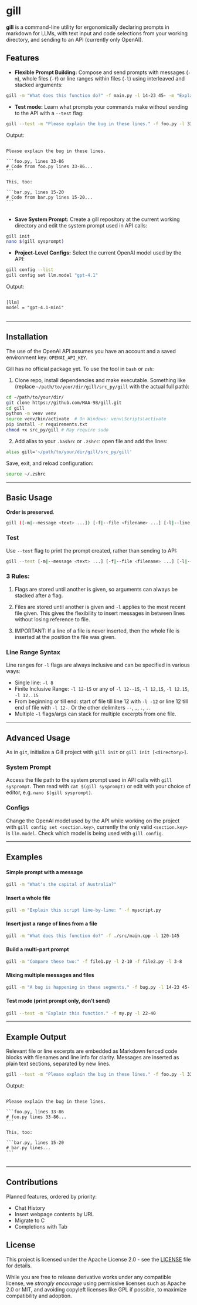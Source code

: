 # gill

**gill** is a command-line utility for ergonomically declaring prompts in markdown for LLMs, with text input and code selections from your working directory, and sending to an API (currently only OpenAI).

## Features

- **Flexible Prompt Building:** Compose and send prompts with messages (`-m`), whole files (`-f`) or line ranges within files (`-l`) using interleaved and stacked arguments:

```bash
gill -m "What does this function do?" -f main.py -l 14-23 45- -m "Explain line by line."
```

- **Test mode:** Learn what prompts your commands make without sending to the API with a `--test` flag:

```bash
gill --test -m "Please explain the bug in these lines." -f foo.py -l 33-86 -m "This, too:" -f bar.py -l 15-20
```
Output:
<pre>
<code>
Please explain the bug in these lines.

```foo.py, lines 33-86
# Code from foo.py lines 33-86...
```

This, too:

```bar.py, lines 15-20
# Code from bar.py lines 15-20...
```
</code>
</pre>

- **Save System Prompt:** Create a gill repository at the current working directory and edit the system prompt used in API calls:

```bash
gill init
nano $(gill sysprompt)
```

- **Project-Level Configs:** Select the current OpenAI model used by the API:

```bash
gill config --list
gill config set llm.model "gpt-4.1"
```

Output:
<pre>
<code>
[llm]
model = "gpt-4.1-mini"
</code>
</pre>

---

## Installation

The use of the OpenAI API assumes you have an account and a saved environment key: ```OPENAI_API_KEY```.

Gill has no official package yet. To use the tool in ```bash``` or ```zsh```:

1. Clone repo, install dependencies and make executable. Something like (replace ```~/path/to/your/dir/gill/src_py/gill``` with the actual full path):

```bash
cd ~/path/to/your/dir/
git clone https://github.com/MAA-98/gill.git
cd gill
python -m venv venv
source venv/bin/activate  # On Windows: venv\Scripts\activate
pip install -r requirements.txt
chmod +x src_py/gill # May require sudo
```

2. Add alias to your ```.bashrc``` or ```.zshrc```: open file and add the lines:

```bash
alias gill='~/path/to/your/dir/gill/src_py/gill'
```

Save, exit, and reload configuration:

```bash
source ~/.zshrc
```

---

## Basic Usage

**Order is preserved**.

```bash
gill ([-m|--message <text> ...]) [-f|--file <filename> ...] [-l|--line <range> ...] ...
```

### Test

Use ```--test``` flag to print the prompt created, rather than sending to API:

```bash
gill --test [-m|--message <text> ...] [-f|--file <filename> ...] [-l|--line <range> ...] ...
```

### 3 Rules:

1. Flags are stored until another is given, so arguments can always be stacked after a flag.

2. Files are stored until another is given and `-l` applies to the most recent file given. This gives the flexibility to insert messages in between lines without losing reference to file.

3. IMPORTANT: If a line of a file is never inserted, then the whole file is inserted at the position the file was given.

### Line Range Syntax

Line ranges for `-l` flags are always inclusive and can be specified in various ways:

- Single line: `-l 8`
- Finite Inclusive Range: `-l 12-15` or any of `-l 12--15`, `-l 12,15`, `-l 12.15`, `-l 12..15`
- From beginning or till end: start of file till line 12 with `-l -12` or line 12 till end of file with `-l 12-`. Or the other delimiters `--`, `,`, `.`, `..`
- Multiple `-l` flags/args can stack for multiple excerpts from one file.

---

## Advanced Usage

As in `git`, initialize a Gill project with `gill init` or `gill init [<directory>]`.

### System Prompt

Access the file path to the system prompt used in API calls with `gill sysprompt`. Then read with `cat $(gill sysprompt)` or edit with your choice of editor, e.g. `nano $(gill sysprompt)`.

### Configs

Change the OpenAI model used by the API while working on the project with `gill config set <section.key>`, currently the only valid `<section.key>` is `llm.model`. Check which model is being used with `gill config`.

---

## Examples

#### Simple prompt with a message

```bash
gill -m "What's the capital of Australia?"
```

#### Insert a whole file

```bash
gill -m "Explain this script line-by-line: " -f myscript.py
```

#### Insert just a range of lines from a file

```bash
gill -m "What does this function do?" -f ./src/main.cpp -l 120-145
```

#### Build a multi-part prompt

```bash
gill -m "Compare these two:" -f file1.py -l 2-10 -f file2.py -l 3-8
```

#### Mixing multiple messages and files

```bash
gill -m "A bug is happening in these segments." -f bug.py -l 14-23 45- -m "Here's the log:" -f error.log -l 2
```

#### Test mode (print prompt only, don’t send)

```bash
gill --test -m "Explain this function." -f my.py -l 22-40
```

---

## Example Output

Relevant file or line excerpts are embedded as Markdown fenced code blocks with filenames and line info for clarity. Messages are inserted as plain text sections, separated by new lines.

```bash
gill --test -m "Please explain the bug in these lines." -f foo.py -l 33-86 -m "This, too:" -f bar.py -l 15-20
```
Output:
<pre>
<code>
Please explain the bug in these lines.

```foo.py, lines 33-86
# foo.py lines 33-86...
```

This, too:

```bar.py, lines 15-20
# bar.py lines...
```
</code>
</pre>

---

## Contributions

Planned features, ordered by priority:
- Chat History
- Insert webpage contents by URL
- Migrate to C
- Completions with Tab

## License

This project is licensed under the Apache License 2.0 - see the [LICENSE](LICENSE) file for details.

While you are free to release derivative works under any compatible license, we *strongly encourage* using permissive licenses such as Apache 2.0 or MIT, and avoiding copyleft licenses like GPL if possible, to maximize compatibility and adoption.
